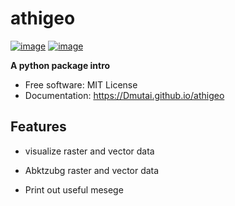 # athigeo


[![image](https://img.shields.io/pypi/v/athigeo.svg)](https://pypi.python.org/pypi/athigeo)
[![image](https://img.shields.io/conda/vn/conda-forge/athigeo.svg)](https://anaconda.org/conda-forge/athigeo)


**A python package intro**


-   Free software: MIT License
-   Documentation: https://Dmutai.github.io/athigeo
    

## Features

-   visualize raster and vector data

- Abktzubg raster and vector data
- Print out useful mesege
